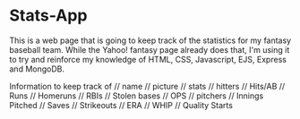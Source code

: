 # Stats-App

This is a web page that is going to keep track of the statistics for my fantasy baseball team. While the Yahoo! fantasy page already does that, I'm using it to try and reinforce my knowledge of HTML, CSS, Javascript, EJS, Express and MongoDB.


Information to keep track of
// name
// picture
// stats
    // hitters
        // Hits/AB
        // Runs
        // Homeruns
        // RBIs
        // Stolen bases
        // OPS
    // pitchers
        // Innings Pitched
        // Saves
        // Strikeouts
        // ERA
        // WHIP
        // Quality Starts